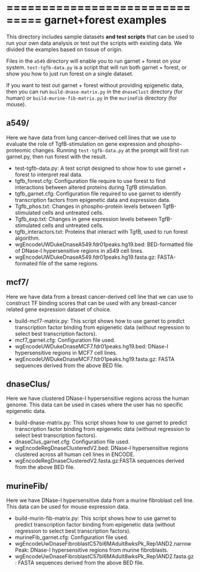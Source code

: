 ===============================
garnet+forest examples
===============================

This directory includes sample datasets **and test scripts** that can be used to run your own data
analysis or test out the scripts with existing data. We divided the examples based on tissue
of origin. 

Files in the `a549` directory will enable you to run garnet + forest on your system.  `test-tgfb-data.py` is a script that will run both garnet + forest, or show you how to just run forest on a single dataset. 

If you want to test out garnet + forest without providing epigenetic data, then you can run `build-dnase-matrix.py` in the `dnaseClust` directory (for human) or `build-murine-fib-matrix.py` in the `murineFib` directory (for mouse). 
           

a549/
----
Here we have data from lung cancer-derived cell lines that we use to evaluate the role of TgfB-stimulation on gene expression and phospho-proteomic changes. Running `test-tgfb-data.py` at the prompt will first run garnet.py, then run forest with the result.

- test-tgfb-data.py: A test script designed to show how to use garnet + forest to interpret real data.
- tgfb_forest.cfg: Configuration file require to use forest to find interactions between altered proteins during TgfB stimulation.
- tgfb_garnet.cfg: Configuration file required to use garnet to identify transcription factors from epigenetic data and expression data.
- Tgfb_phos.txt: Changes in phospho-protein levels between TgfB-stimulated cells and untreated cells.
- Tgfb_exp.txt:  Changes in gene expression levels between TgfB-stimulated cells and untreated cells.
- tgfb_interactors.txt: Proteins that interact with TgfB, used to run forest algorithm.
- wgEncodeUWDukeDnaseA549.fdr01peaks.hg19.bed: BED-formatted file of DNase-I hypersensitive regions in a549 cell lines.
- wgEncodeUWDukeDnaseA549.fdr01peaks.hg19.fasta.gz: FASTA-formated file of the same regions.

mcf7/
----
Here we have data from a breast cancer-derived cell line that we can use to construct TF binding scores that can be used with any breast-cancer related gene expression dataset of choice.

- build-mcf7-matrix.py: This script shows how to use garnet to predict transcription factor binding from epigenetic data (without regression to select best transcription factors).
- mcf7_garnet.cfg: Configuration file used.
- wgEncodeUWDukeDnaseMCF7.fdr01peaks.hg19.bed: DNase-I hypersensitive regions in MCF7 cell lines.
- wgEncodeUWDukeDnaseMCF7.fdr01peaks.hg19.fasta.gz: FASTA sequences derived from the above BED file.

dnaseClus/
---------
Here we have clustered DNase-I hypersensitive regions across the human genome. This data can be used in cases where the user has no specific epigenetic data. 

- build-dnase-matrix.py: This script shows how to use garnet to predict transcription factor binding from epigenetic data (without regression to select best transcription factors).
- dnaseClus_garnet.cfg: Configuration file used.
- wgEncodeRegDnaseClusteredV2.bed: DNase-I hypersensitive regions clustered across all human cell lines in ENCODE.
- wgEncodeRegDnaseClusteredV2.fasta.gz:FASTA sequences derived from the above BED file.

murineFib/
----------
Here we have DNase-I hypersensitive data from a murine fibroblast cell line. This data can be used
for mouse expression data.

- build-murin-fib-matrix.py: This script shows how to use garnet to predict transcription factor binding from epigenetic data (without regression to select best transcription factors).
- murineFib_garnet.cfg: Configuration file used.
- wgEncodeUwDnaseFibroblastC57bl6MAdult8wksPk_Rep1AND2.narrowPeak: DNase-I hypersensitive regions from murine fibroblasts.
- wgEncodeUwDnaseFibroblastC57bl6MAdult8wksPk_Rep1AND2.fasta.gz: FASTA sequences derived from the above BED file.

